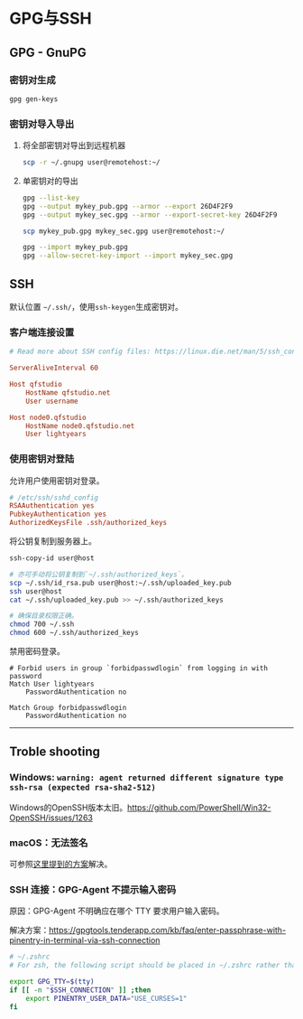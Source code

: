 # GPG与SSH

## GPG - GnuPG

### 密钥对生成

``` sh
gpg gen-keys
```

### 密钥对导入导出

1. 将全部密钥对导出到远程机器

    ```sh
    scp -r ~/.gnupg user@remotehost:~/
    ```

2. 单密钥对的导出

    ```sh
    gpg --list-key
    gpg --output mykey_pub.gpg --armor --export 26D4F2F9
    gpg --output mykey_sec.gpg --armor --export-secret-key 26D4F2F9

    scp mykey_pub.gpg mykey_sec.gpg user@remotehost:~/

    gpg --import mykey_pub.gpg
    gpg --allow-secret-key-import --import mykey_sec.gpg
    ```

## SSH

默认位置 `~/.ssh/`，使用`ssh-keygen`生成密钥对。

### 客户端连接设置

```conf
# Read more about SSH config files: https://linux.die.net/man/5/ssh_config

ServerAliveInterval 60

Host qfstudio
    HostName qfstudio.net
    User username

Host node0.qfstudio
    HostName node0.qfstudio.net
    User lightyears

```

### 使用密钥对登陆

允许用户使用密钥对登录。

```conf
# /etc/ssh/sshd_config
RSAAuthentication yes
PubkeyAuthentication yes
AuthorizedKeysFile .ssh/authorized_keys
```

将公钥复制到服务器上。

```sh
ssh-copy-id user@host

# 亦可手动将公钥复制到`~/.ssh/authorized_keys`。
scp ~/.ssh/id_rsa.pub user@host:~/.ssh/uploaded_key.pub
ssh user@host
cat ~/.ssh/uploaded_key.pub >> ~/.ssh/authorized_keys

# 确保目录权限正确。
chmod 700 ~/.ssh
chmod 600 ~/.ssh/authorized_keys
```

禁用密码登录。

``` shell
# Forbid users in group `forbidpasswdlogin` from logging in with password
Match User lightyears
    PasswordAuthentication no

Match Group forbidpasswdlogin
    PasswordAuthentication no
```

---

## Troble shooting

### Windows: `warning: agent returned different signature type ssh-rsa (expected rsa-sha2-512)`

Windows的OpenSSH版本太旧。<https://github.com/PowerShell/Win32-OpenSSH/issues/1263>

### macOS：无法签名

可参照[这里提到的方案](https://stackoverflow.com/questions/39494631/gpg-failed-to-sign-the-data-fatal-failed-to-write-commit-object-git-2-10-0)解决。

### SSH 连接：GPG-Agent 不提示输入密码

原因：GPG-Agent 不明确应在哪个 TTY 要求用户输入密码。

解决方案：<https://gpgtools.tenderapp.com/kb/faq/enter-passphrase-with-pinentry-in-terminal-via-ssh-connection>

```sh
# ~/.zshrc
# For zsh, the following script should be placed in ~/.zshrc rather than ./zprofile

export GPG_TTY=$(tty)
if [[ -n "$SSH_CONNECTION" ]] ;then
    export PINENTRY_USER_DATA="USE_CURSES=1"
fi
```
